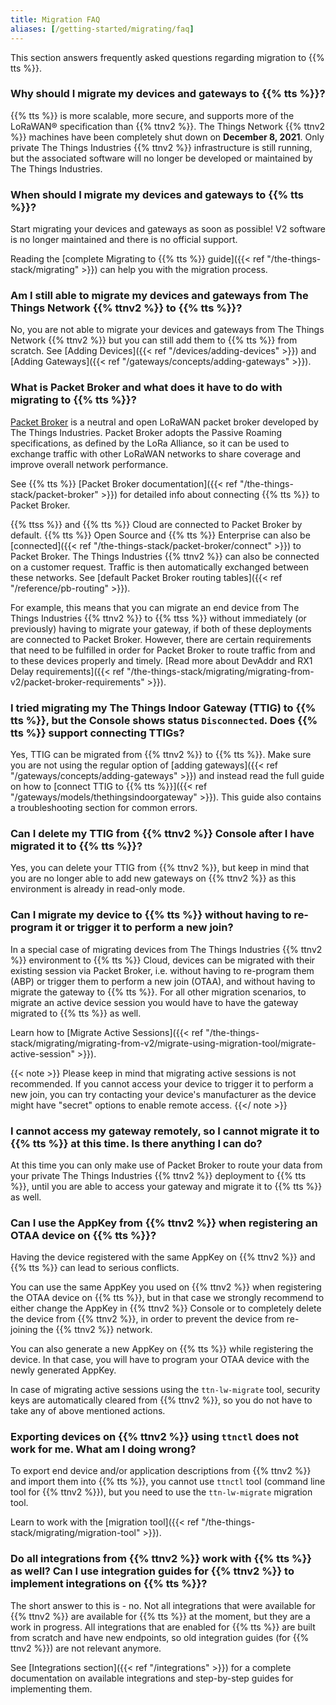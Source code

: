 ```yaml
---
title: Migration FAQ
aliases: [/getting-started/migrating/faq]
---
```


This section answers frequently asked questions regarding migration to {{% tts %}}.

### Why should I migrate my devices and gateways to {{% tts %}}?

{{% tts %}} is more scalable, more secure, and supports more of the LoRaWAN® specification than {{% ttnv2 %}}. The Things Network {{% ttnv2 %}} machines have been completely shut down on **December 8, 2021**. Only private The Things Industries {{% ttnv2 %}} infrastructure is still running, but the associated software will no longer be developed or maintained by The Things Industries.

### When should I migrate my devices and gateways to {{% tts %}}?

Start migrating your devices and gateways as soon as possible! V2 software is no longer maintained and there is no official support.

Reading the [complete Migrating to {{% tts %}} guide]({{< ref "/the-things-stack/migrating" >}}) can help you with the migration process.

### Am I still able to migrate my devices and gateways from The Things Network {{% ttnv2 %}} to {{% tts %}}?

No, you are not able to migrate your devices and gateways from The Things Network {{% ttnv2 %}} but you can still add them to {{% tts %}} from scratch. See [Adding Devices]({{< ref "/devices/adding-devices" >}}) and [Adding Gateways]({{< ref "/gateways/concepts/adding-gateways" >}}).

### What is Packet Broker and what does it have to do with migrating to {{% tts %}}?

[Packet Broker](https://packetbroker.net) is a neutral and open LoRaWAN packet broker developed by The Things Industries. Packet Broker adopts the Passive Roaming specifications, as defined by the LoRa Alliance, so it can be used to exchange traffic with other LoRaWAN networks to share coverage and improve overall network performance.

See {{% tts %}} [Packet Broker documentation]({{< ref "/the-things-stack/packet-broker" >}}) for detailed info about connecting {{% tts %}} to Packet Broker.

{{% ttss %}} and {{% tts %}} Cloud are connected to Packet Broker by default. {{% tts %}} Open Source and {{% tts %}} Enterprise can also be [connected]({{< ref "/the-things-stack/packet-broker/connect" >}}) to Packet Broker. The Things Industries {{% ttnv2 %}} can also be connected on a customer request. Traffic is then automatically exchanged between these networks. See [default Packet Broker routing tables]({{< ref "/reference/pb-routing" >}}).

For example, this means that you can migrate an end device from The Things Industries {{% ttnv2 %}} to {{% ttss %}} without immediately (or previously) having to migrate your gateway, if both of these deployments are connected to Packet Broker. However, there are certain requirements that need to be fulfilled in order for Packet Broker to route traffic from and to these devices properly and timely. [Read more about DevAddr and RX1 Delay requirements]({{< ref "/the-things-stack/migrating/migrating-from-v2/packet-broker-requirements" >}}).

### I tried migrating my The Things Indoor Gateway (TTIG) to {{% tts %}}, but the Console shows status `Disconnected`. Does {{% tts %}} support connecting TTIGs?

Yes, TTIG can be migrated from {{% ttnv2 %}} to {{% tts %}}. Make sure you are not using the regular option of [adding gateways]({{< ref "/gateways/concepts/adding-gateways" >}}) and instead read the full guide on how to [connect TTIG to {{% tts %}}]({{< ref "/gateways/models/thethingsindoorgateway" >}}). This guide also contains a troubleshooting section for common errors.

### Can I delete my TTIG from {{% ttnv2 %}} Console after I have migrated it to {{% tts %}}?

Yes, you can delete your TTIG from {{% ttnv2 %}}, but keep in mind that you are no longer able to add new gateways on {{% ttnv2 %}} as this environment is already in read-only mode.

### Can I migrate my device to {{% tts %}} without having to re-program it or trigger it to perform a new join?

In a special case of migrating devices from The Things Industries {{% ttnv2 %}} environment to {{% tts %}} Cloud, devices can be migrated with their existing session via Packet Broker, i.e. without having to re-program them (ABP) or trigger them to perform a new join (OTAA), and without having to migrate the gateway to {{% tts %}}. For all other migration scenarios, to migrate an active device session you would have to have the gateway migrated to {{% tts %}} as well.

Learn how to [Migrate Active Sessions]({{< ref "/the-things-stack/migrating/migrating-from-v2/migrate-using-migration-tool/migrate-active-session" >}}).

{{< note >}} Please keep in mind that migrating active sessions is not recommended. If you cannot access your device to trigger it to perform a new join, you can try contacting your device's manufacturer as the device might have "secret" options to enable remote access. {{</ note >}}

### I cannot access my gateway remotely, so I cannot migrate it to {{% tts %}} at this time. Is there anything I can do?

At this time you can only make use of Packet Broker to route your data from your private The Things Industries {{% ttnv2 %}} deployment to {{% tts %}}, until you are able to access your gateway and migrate it to {{% tts %}} as well.

### Can I use the AppKey from {{% ttnv2 %}} when registering an OTAA device on {{% tts %}}?

Having the device registered with the same AppKey on {{% ttnv2 %}} and {{% tts %}} can lead to serious conflicts.

You can use the same AppKey you used on {{% ttnv2 %}} when registering the OTAA device on {{% tts %}}, but in that case we strongly recommend to either change the AppKey in {{% ttnv2 %}} Console or to completely delete the device from {{% ttnv2 %}}, in order to prevent the device from re-joining the {{% ttnv2 %}} network.

You can also generate a new AppKey on {{% tts %}} while registering the device. In that case, you will have to program your OTAA device with the newly generated AppKey.

In case of migrating active sessions using the `ttn-lw-migrate` tool, security keys are automatically cleared from {{% ttnv2 %}}, so you do not have to take any of above mentioned actions.

### Exporting devices on {{% ttnv2 %}} using `ttnctl` does not work for me. What am I doing wrong?

To export end device and/or application descriptions from {{% ttnv2 %}} and import them into {{% tts %}}, you cannot use `ttnctl` tool (command line tool for {{% ttnv2 %}}), but you need to use the `ttn-lw-migrate` migration tool.

Learn to work with the [migration tool]({{< ref "/the-things-stack/migrating/migration-tool" >}}).

### Do all integrations from {{% ttnv2 %}} work with {{% tts %}} as well? Can I use integration guides for {{% ttnv2 %}} to implement integrations on {{% tts %}}?

The short answer to this is - no. Not all integrations that were available for {{% ttnv2 %}} are available for {{% tts %}} at the moment, but they are a work in progress. All integrations that are enabled for {{% tts %}} are built from scratch and have new endpoints, so old integration guides (for {{% ttnv2 %}}) are not relevant anymore.

See [Integrations section]({{< ref "/integrations" >}}) for a complete documentation on available integrations and step-by-step guides for implementing them.
